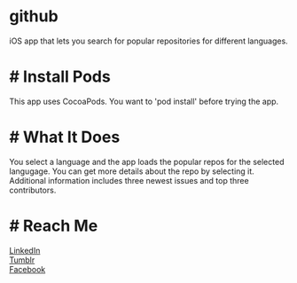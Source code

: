 # github
iOS app that lets you search for popular repositories for different languages.

# # Install Pods
This app uses CocoaPods. You want to 'pod install' before trying the app.

# # What It Does
You select a language and the app loads the popular repos for the selected langugage. You can get more details about the repo by selecting it. Additional information includes three newest issues and top three contributors.

# # Reach Me
<a href="https://pk.linkedin.com/in/furqanmk">LinkedIn</a> <br/>
<a href="https://itsmk9.tumblr.com">Tumblr</a> <br/>
<a href="https://www.facebook.com/furqan.mk9">Facebook</a>